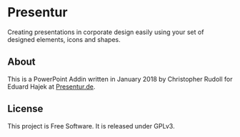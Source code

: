 # Presentur
Creating presentations in corporate design easily using your set of designed elements, icons and shapes.

## About
This is a PowerPoint Addin written in January 2018 by Christopher Rudoll for Eduard Hajek at [Presentur.de](http://presentur.de).

## License
This project is Free Software. It is released under GPLv3.
